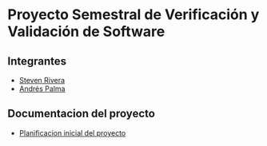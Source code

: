 # Proyecto Semestral de Verificación y Validación de Software


## Integrantes
- [Steven Rivera](https://gitlab.com/steven1181)
- [Andrés Palma](https://gitlab.com/andrespalma02)


## Documentacion del proyecto

- [Planificacion inicial del proyecto](https://gitlab.com/andrespalma02/proyectovv/-/tree/main/Documentaci%C3%B3n)

